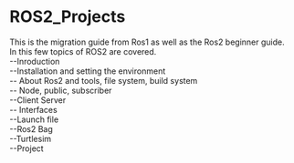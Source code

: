 # ROS2_Projects
This is the migration guide from Ros1 as well as the Ros2 beginner guide.<br />
In this few topics of ROS2 are covered.<br />
--Inroduction<br />
--Installation and setting the environment<br />
-- About Ros2 and tools, file system, build system<br />
-- Node, public, subscriber<br />
--Client Server<br />
-- Interfaces<br />
--Launch file<br />
--Ros2 Bag<br />
--Turtlesim<br />
--Project<br />
